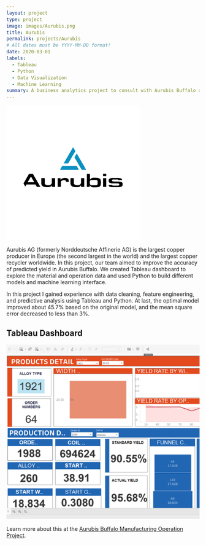 ```yaml
---
layout: project
type: project
image: images/Aurubis.png
title: Aurubis
permalink: projects/Aurubis
# All dates must be YYYY-MM-DD format!
date: 2020-03-01
labels:
  - Tableau
  - Python
  - Data Visualization
  - Machine Learning
summary: A business analytics project to consult with Aurubis Buffalo and help them improve model accuracy.
---
```


<img class="ui medium right floated rounded image" src="../images/Aurubis.png">

Aurubis AG (formerly Norddeutsche Affinerie AG) is the largest copper producer in Europe (the second largest in the world) and the largest copper recycler worldwide. In this project, our team aimed to improve the accuracy of predicted yield in Aurubis Buffalo. We created Tableau dashboard to explore the material and operation data and used Python to build different models and machine learning interface.

In this project I gained experience with data cleaning, feature engineering, and predictive analysis using Tableau and Python. At last, the optimal model improved about 45.7% based on the original model, and the mean square error decreased to less than 3%.

## Tableau Dashboard

<img class="RandomForest Performance" src="/images/tableau dashboard.png">

Learn more about this at the [Aurubis Buffalo Manufacturing Operation Project](https://github.com/Ze-Long/Aurubis-Buffalo).
